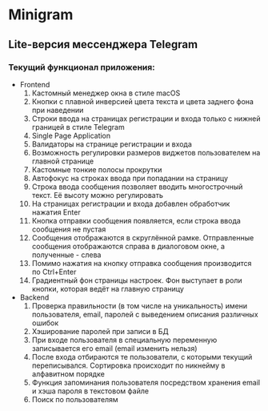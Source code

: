 <h1>Minigram</h1>
<h2>Lite-версия мессенджера Telegram</h2>
<h3>Текущий функционал приложения:</h3>
<ul>
<li>Frontend
<ol>
    <li>Кастомный менеджер окна в стиле macOS</li>
    <li>Кнопки с плавной инверсией цвета текста и цвета заднего фона при наведении</li>
    <li>
    Строки ввода на страницах регистрации и входа только с нижней границей в стиле Telegram 
    </li>
    <li>Single Page Application</li>
    <li>Валидаторы на странице регистрации и входа</li>
    <li>Возможность регулировки размеров виджетов пользователем на главной странице</li>
    <li>Кастомные тонкие полосы прокрутки</li>
    <li>Автофокус на строках ввода при попадании на страницу</li>
    <li>Строка ввода сообщения позволяет вводить многострочный текст. 
    Её высоту можно регулировать</li>
    <li>На страницах регистрации и входа добавлен обработчик нажатия Enter</li>
    <li>Кнопка отправки сообщения появляется, если строка ввода сообщения не пустая</li>
    <li>Сообщения отображаются в скруглённой рамке. 
    Отправленные сообщения отображаются справа в диалоговом окне, а полученные - слева</li>
    <li>Помимо нажатия на кнопку отправка сообщения производится по Ctrl+Enter</li>
    <li>Градиентный фон страницы настроек. Фон выступает в роли кнопки, 
    которая ведёт на главную страницу</li>
</ol>
</li>
<li>Backend
<ol>
    <li>
    Проверка правильности (в том числе на уникальность) имени пользователя, email, 
    паролей с выведением описания различных ошибок
    </li>
    <li>Хэширование паролей при записи в БД</li>
    <li>При входе пользователя в специальную переменную записывается его email 
    (email изменить нельзя)</li>
    <li>После входа отбираются те пользователи, с которыми текущий переписывался. 
    Сортировка происходит по никнейму в алфавитном порядке</li>
    <li>
    Функция запоминания пользователя посредством хранения email и хэша пароля в текстовом файле
    </li>
    <li>Поиск по пользователям</li>
</ol>
</li>
</ul>